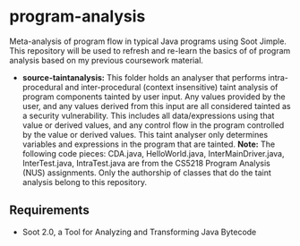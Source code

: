 # program-analysis
Meta-analysis of program flow in typical Java programs using Soot Jimple. This repository will be used to refresh and re-learn the basics of of program analysis based on my previous coursework material.

- **source-taintanalysis:** This folder holds an analyser that performs intra-procedural and inter-procedural (context insensitive) taint analysis of program components tainted by user input. Any values provided by the user, and any values derived from this input are all considered tainted as a security vulnerability. This includes all data/expressions using that value or derived values, and any control flow in the program controlled by the value or derived values. This taint analyser only determines variables and expressions in the program that are tainted.
**Note:** The following code pieces: CDA.java, HelloWorld.java, InterMainDriver.java, InterTest.java, IntraTest.java are from the CS5218 Program Analysis (NUS) assignments. Only the authorship of classes that do the taint analysis belong to this repository.


## Requirements
- Soot 2.0, a Tool for Analyzing and Transforming Java Bytecode
